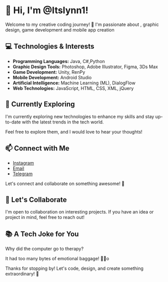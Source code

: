# 👋 Hi, I'm @Itslynn1!

Welcome to my creative coding journey! 🚀 I'm passionate about , graphic design, game development and mobile app creation

## 💻 Technologies & Interests

- **Programming Languages:** Java, C#,Python
- **Graphic Design Tools:** Photoshop, Adobe Illustrator, Figma, 3Ds Max
- **Game Development:** Unity, RenPy
- **Mobile Development:** Android Studio
- **Artificial Intelligence:** Machine Learning (ML), DialogFlow
- **Web Technologies:** JavaScript, HTML, CSS, XML, jQuery

## 🌱 Currently Exploring

I'm currently exploring new technologies to enhance my skills and stay up-to-date with the latest trends in the tech world.


Feel free to explore them, and I would love to hear your thoughts!

## 📫 Connect with Me

- [Instagram](https://instagram.com/0.itslynn.0?igshid=NzZlODBkYWE4Ng==)
- [Email](mailto:chernetskaya007alina@gmail.com)
-  [Telegram](https://t.me/itslynna)

Let's connect and collaborate on something awesome! 🚀


## 🤝 Let's Collaborate

I'm open to collaboration on interesting projects. If you have an idea or project in mind, feel free to reach out!

## 📚 A Tech Joke for You

Why did the computer go to therapy?

It had too many bytes of emotional baggage! 🐛✨о

Thanks for stopping by! Let's code, design, and create something extraordinary! 🌟
<!---
Itslynn1/Itslynn1 is a ✨ special ✨ repository because its `README.md` (this file) appears on your GitHub profile.
You can click the Preview link to take a look at your changes.
--->
